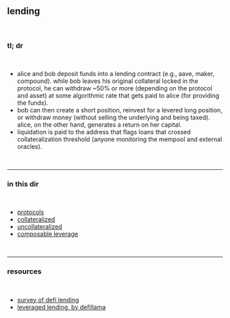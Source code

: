 ## lending

<br>

### tl; dr

<br>

* alice and bob deposit funds into a lending contract (e.g., aave, maker, compound). while bob leaves his original collateral locked in the protocol, he can withdraw ~50% or more (depending on the protocol and asset) at some algorithmic rate that gets paid to alice (for providing the funds). 
* bob can then create a short position, reinvest for a levered long position, or withdraw money (without selling the underlying and being taxed). alice, on the other hand, generates a return on her capital.
* liquidation is paid to the address that flags loans that crossed collateralization threshold (anyone monitoring the mempool and external oracles).

<br>

---

### in this dir

<br>

* [protocols](protocols)
* [collateralized](collateralized.md)
* [uncollateralized](uncollateralized.md)
* [composable leverage](composable.md)

<br>

---

### resources

<br>

* [survey of defi lending](https://timroughgarden.github.io/fob21/reports/r5.pdf)
* [leveraged lending, by defillama](https://defillama.com/yields/loop)
